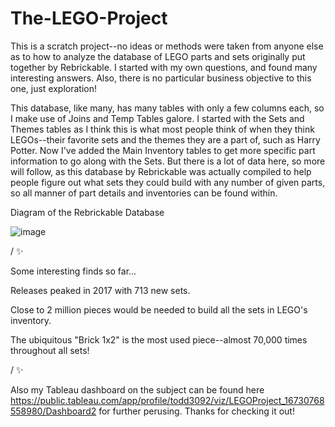 # The-LEGO-Project

This is a scratch project--no ideas or methods were taken from anyone else as to how to analyze the database of LEGO parts and sets originally put together by 
Rebrickable. I started with my own questions, and found many interesting answers. Also, there is no particular business objective to this one, just exploration!

This database, like many, has many tables with only a few columns each, so I make use of Joins and Temp Tables galore. I started with the Sets and Themes tables as 
I think this is what most people think of when they think LEGOs--their favorite sets and the themes they are a part of, such as Harry Potter. Now I've added the Main 
Inventory tables to get more specific part information to go along with the Sets. But there is a lot of data here, so more will follow, as this database by Rebrickable 
was actually compiled to help people figure out what sets they could build with any number of given parts, so all manner of part details and inventories can be found 
within.

Diagram of the Rebrickable Database

![image](https://github.com/toddgrenley/The-LEGO-Project/assets/119661479/c587faa2-86db-458e-95fb-fe50d08a64af)

/ ✨

Some interesting finds so far...

Releases peaked in 2017 with 713 new sets.

Close to 2 million pieces would be needed to build all the sets in LEGO's inventory.

The ubiquitous "Brick 1x2" is the most used piece--almost 70,000 times throughout all sets!

/ ✨

Also my Tableau dashboard on the subject can be found here https://public.tableau.com/app/profile/todd3092/viz/LEGOProject_16730768558980/Dashboard2 for further 
perusing. Thanks for checking it out!

